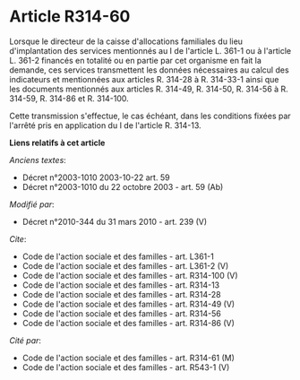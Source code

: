 # Article R314-60

Lorsque le directeur de la caisse d'allocations familiales du lieu d'implantation des services mentionnés au I de l'article
L. 361-1 ou à l'article L. 361-2 financés en totalité ou en partie par cet organisme en fait la demande, ces services
transmettent les données nécessaires au calcul des indicateurs et mentionnées aux articles R. 314-28 à R. 314-33-1 ainsi que
les documents mentionnés aux articles R. 314-49, R. 314-50, 
R. 314-56 à R. 314-59, R. 314-86 et R. 314-100.

Cette transmission s'effectue, le cas échéant, dans les conditions fixées par l'arrêté pris en application du I de l'article
R. 314-13.

**Liens relatifs à cet article**

_Anciens textes_:

  - Décret n°2003-1010 2003-10-22 art. 59
  - Décret n°2003-1010 du 22 octobre 2003 - art. 59 (Ab)

_Modifié par_:

  - Décret n°2010-344 du 31 mars 2010 - art. 239 (V)

_Cite_:

  - Code de l'action sociale et des familles - art. L361-1
  - Code de l'action sociale et des familles - art. L361-2 (V)
  - Code de l'action sociale et des familles - art. R314-100 (V)
  - Code de l'action sociale et des familles - art. R314-13
  - Code de l'action sociale et des familles - art. R314-28
  - Code de l'action sociale et des familles - art. R314-49 (V)
  - Code de l'action sociale et des familles - art. R314-56
  - Code de l'action sociale et des familles - art. R314-86 (V)

_Cité par_:

  - Code de l'action sociale et des familles - art. R314-61 (M)
  - Code de l'action sociale et des familles - art. R543-1 (V)
